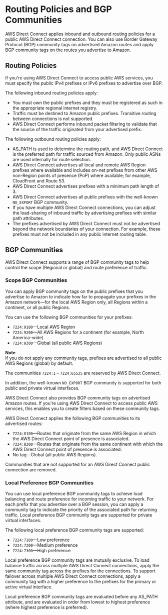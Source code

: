 # Routing Policies and BGP Communities<a name="routing-and-bgp"></a>

AWS Direct Connect applies inbound and outbound routing policies for a public AWS Direct Connect connection\. You can also use Border Gateway Protocol \(BGP\) community tags on advertised Amazon routes and apply BGP community tags on the routes you advertise to Amazon\.

## Routing Policies<a name="routing-policies"></a>

If you're using AWS Direct Connect to access public AWS services, you must specify the public IPv4 prefixes or IPv6 prefixes to advertise over BGP\. 

The following inbound routing policies apply:
+ You must own the public prefixes and they must be registered as such in the appropriate regional internet registry\.
+ Traffic must be destined to Amazon public prefixes\. Transitive routing between connections is not supported\.
+ AWS Direct Connect performs inbound packet filtering to validate that the source of the traffic originated from your advertised prefix\. 

The following outbound routing policies apply:
+ AS\_PATH is used to determine the routing path, and AWS Direct Connect is the preferred path for traffic sourced from Amazon\. Only public ASNs are used internally for route selection\.
+ AWS Direct Connect advertises all local and remote AWS Region prefixes where available and includes on\-net prefixes from other AWS non\-Region points of presence \(PoP\) where available; for example, CloudFront and Route 53\.
+ AWS Direct Connect advertises prefixes with a minimum path length of 3\.
+ AWS Direct Connect advertises all public prefixes with the well\-known `NO_EXPORT` BGP community\.
+ If you have multiple AWS Direct Connect connections, you can adjust the load\-sharing of inbound traffic by advertising prefixes with similar path attributes\.
+ The prefixes advertised by AWS Direct Connect must not be advertised beyond the network boundaries of your connection\. For example, these prefixes must not be included in any public internet routing table\.

## BGP Communities<a name="bgp-communities"></a>

AWS Direct Connect supports a range of BGP community tags to help control the scope \(Regional or global\) and route preference of traffic\.

### Scope BGP Communities<a name="scope-bgp-communities"></a>

You can apply BGP community tags on the public prefixes that you advertise to Amazon to indicate how far to propagate your prefixes in the Amazon network—for the local AWS Region only, all Regions within a continent, or all public Regions\.

You can use the following BGP communities for your prefixes:
+ `7224:9100`—Local AWS Region
+ `7224:9200`—All AWS Regions for a continent \(for example, North America–wide\)
+ `7224:9300`—Global \(all public AWS Regions\)

**Note**  
If you do not apply any community tags, prefixes are advertised to all public AWS Regions \(global\) by default\.

The communities `7224:1` – `7224:65535` are reserved by AWS Direct Connect\.

In addition, the well\-known `NO_EXPORT` BGP community is supported for both public and private virtual interfaces\.

AWS Direct Connect also provides BGP community tags on advertised Amazon routes\. If you're using AWS Direct Connect to access public AWS services, this enables you to create filters based on these community tags\. 

AWS Direct Connect applies the following BGP communities to its advertised routes:
+ `7224:8100`—Routes that originate from the same AWS Region in which the AWS Direct Connect point of presence is associated\.
+ `7224:8200`—Routes that originate from the same continent with which the AWS Direct Connect point of presence is associated\.
+ No tag—Global \(all public AWS Regions\)\.

Communities that are not supported for an AWS Direct Connect public connection are removed\.

### Local Preference BGP Communities<a name="local-pref-bgp-communities"></a>

You can use local preference BGP community tags to achieve load balancing and route preference for incoming traffic to your network\. For each prefix that you advertise over a BGP session, you can apply a community tag to indicate the priority of the associated path for returning traffic\. Local preference BGP community tags are supported for private virtual interfaces\.

The following local preference BGP community tags are supported:
+ `7224:7100`—Low preference
+ `7224:7200`—Medium preference
+ `7224:7300`—High preference

Local preference BGP community tags are mutually exclusive\. To load balance traffic across multiple AWS Direct Connect connections, apply the same community tag across the prefixes for the connections\. To support failover across multiple AWS Direct Connect connections, apply a community tag with a higher preference to the prefixes for the primary or active virtual interface\.

Local preference BGP community tags are evaluated before any AS\_PATH attribute, and are evaluated in order from lowest to highest preference \(where highest preference is preferred\)\.